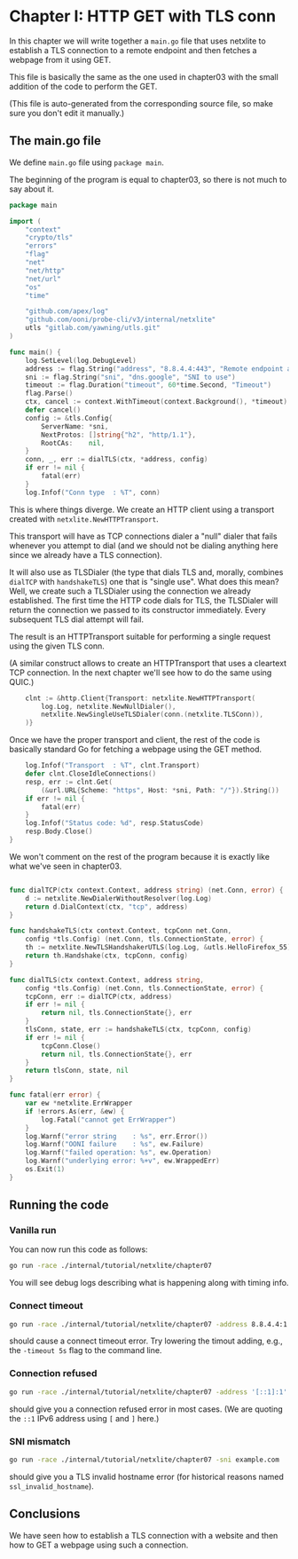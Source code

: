 
# Chapter I: HTTP GET with TLS conn

In this chapter we will write together a `main.go` file that
uses netxlite to establish a TLS connection to a remote endpoint
and then fetches a webpage from it using GET.

This file is basically the same as the one used in chapter03
with the small addition of the code to perform the GET.

(This file is auto-generated from the corresponding source file,
so make sure you don't edit it manually.)

## The main.go file

We define `main.go` file using `package main`.

The beginning of the program is equal to chapter03,
so there is not much to say about it.

```Go
package main

import (
	"context"
	"crypto/tls"
	"errors"
	"flag"
	"net"
	"net/http"
	"net/url"
	"os"
	"time"

	"github.com/apex/log"
	"github.com/ooni/probe-cli/v3/internal/netxlite"
	utls "gitlab.com/yawning/utls.git"
)

func main() {
	log.SetLevel(log.DebugLevel)
	address := flag.String("address", "8.8.4.4:443", "Remote endpoint address")
	sni := flag.String("sni", "dns.google", "SNI to use")
	timeout := flag.Duration("timeout", 60*time.Second, "Timeout")
	flag.Parse()
	ctx, cancel := context.WithTimeout(context.Background(), *timeout)
	defer cancel()
	config := &tls.Config{
		ServerName: *sni,
		NextProtos: []string{"h2", "http/1.1"},
		RootCAs:    nil,
	}
	conn, _, err := dialTLS(ctx, *address, config)
	if err != nil {
		fatal(err)
	}
	log.Infof("Conn type  : %T", conn)
```

This is where things diverge. We create an HTTP client
using a transport created with `netxlite.NewHTTPTransport`.

This transport will have as TCP connections dialer a
"null" dialer that fails whenever you attempt to dial
(and we should not be dialing anything here since we
already have a TLS connection).

It will also use as TLSDialer (the type that dials TLS
and, morally, combines `dialTCP` with `handshakeTLS`) one
that is "single use". What does this mean? Well, we
create such a TLSDialer using the connection we already
established. The first time the HTTP code dials for
TLS, the TLSDialer will return the connection we passed
to its constructor immediately. Every subsequent TLS
dial attempt will fail.

The result is an HTTPTransport suitable for performing
a single request using the given TLS conn.

(A similar construct allows to create an HTTPTransport that
uses a cleartext TCP connection. In the next chapter we'll
see how to do the same using QUIC.)

```Go
	clnt := &http.Client{Transport: netxlite.NewHTTPTransport(
		log.Log, netxlite.NewNullDialer(),
		netxlite.NewSingleUseTLSDialer(conn.(netxlite.TLSConn)),
	)}
```

Once we have the proper transport and client, the rest of
the code is basically standard Go for fetching a webpage
using the GET method.

```Go
	log.Infof("Transport  : %T", clnt.Transport)
	defer clnt.CloseIdleConnections()
	resp, err := clnt.Get(
		(&url.URL{Scheme: "https", Host: *sni, Path: "/"}).String())
	if err != nil {
		fatal(err)
	}
	log.Infof("Status code: %d", resp.StatusCode)
	resp.Body.Close()
}

```

We won't comment on the rest of the program because it is
exactly like what we've seen in chapter03.

```Go

func dialTCP(ctx context.Context, address string) (net.Conn, error) {
	d := netxlite.NewDialerWithoutResolver(log.Log)
	return d.DialContext(ctx, "tcp", address)
}

func handshakeTLS(ctx context.Context, tcpConn net.Conn,
	config *tls.Config) (net.Conn, tls.ConnectionState, error) {
	th := netxlite.NewTLSHandshakerUTLS(log.Log, &utls.HelloFirefox_55)
	return th.Handshake(ctx, tcpConn, config)
}

func dialTLS(ctx context.Context, address string,
	config *tls.Config) (net.Conn, tls.ConnectionState, error) {
	tcpConn, err := dialTCP(ctx, address)
	if err != nil {
		return nil, tls.ConnectionState{}, err
	}
	tlsConn, state, err := handshakeTLS(ctx, tcpConn, config)
	if err != nil {
		tcpConn.Close()
		return nil, tls.ConnectionState{}, err
	}
	return tlsConn, state, nil
}

func fatal(err error) {
	var ew *netxlite.ErrWrapper
	if !errors.As(err, &ew) {
		log.Fatal("cannot get ErrWrapper")
	}
	log.Warnf("error string    : %s", err.Error())
	log.Warnf("OONI failure    : %s", ew.Failure)
	log.Warnf("failed operation: %s", ew.Operation)
	log.Warnf("underlying error: %+v", ew.WrappedErr)
	os.Exit(1)
}

```

## Running the code

### Vanilla run

You can now run this code as follows:

```bash
go run -race ./internal/tutorial/netxlite/chapter07
```

You will see debug logs describing what is happening along with timing info.

### Connect timeout

```bash
go run -race ./internal/tutorial/netxlite/chapter07 -address 8.8.4.4:1
```

should cause a connect timeout error. Try lowering the timout adding, e.g.,
the `-timeout 5s` flag to the command line.

### Connection refused

```bash
go run -race ./internal/tutorial/netxlite/chapter07 -address '[::1]:1'
```

should give you a connection refused error in most cases. (We are quoting
the `::1` IPv6 address using `[` and `]` here.)

### SNI mismatch

```bash
go run -race ./internal/tutorial/netxlite/chapter07 -sni example.com
```

should give you a TLS invalid hostname error (for historical reasons
named `ssl_invalid_hostname`).

## Conclusions

We have seen how to establish a TLS connection with a website
and then how to GET a webpage using such a connection.
